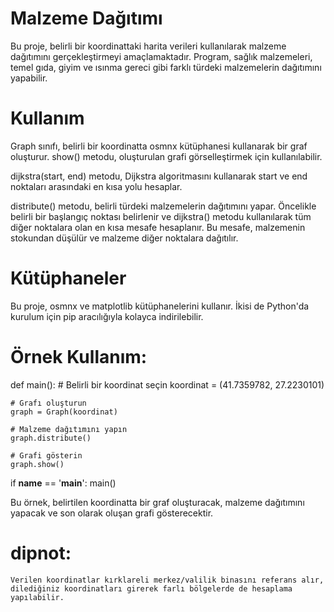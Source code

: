 # Malzeme Dağıtımı
Bu proje, belirli bir koordinattaki harita verileri kullanılarak malzeme dağıtımını gerçekleştirmeyi amaçlamaktadır. Program, sağlık malzemeleri, temel gıda, giyim ve ısınma gereci gibi farklı türdeki malzemelerin dağıtımını yapabilir.

# Kullanım
Graph sınıfı, belirli bir koordinatta osmnx kütüphanesi kullanarak bir graf oluşturur. show() metodu, oluşturulan grafi görselleştirmek için kullanılabilir.

dijkstra(start, end) metodu, Dijkstra algoritmasını kullanarak start ve end noktaları arasındaki en kısa yolu hesaplar.

distribute() metodu, belirli türdeki malzemelerin dağıtımını yapar. Öncelikle belirli bir başlangıç noktası belirlenir ve dijkstra() metodu kullanılarak tüm diğer noktalara olan en kısa mesafe hesaplanır. Bu mesafe, malzemenin stokundan düşülür ve malzeme diğer noktalara dağıtılır.

# Kütüphaneler
Bu proje, osmnx ve matplotlib kütüphanelerini kullanır. İkisi de Python'da kurulum için pip aracılığıyla kolayca indirilebilir.


# Örnek Kullanım:
def main():
    # Belirli bir koordinat seçin
    koordinat = (41.7359782, 27.2230101)

    # Grafı oluşturun
    graph = Graph(koordinat)

    # Malzeme dağıtımını yapın
    graph.distribute()

    # Grafi gösterin
    graph.show()
if __name__ == '__main__':
    main()

Bu örnek, belirtilen koordinatta bir graf oluşturacak, malzeme dağıtımını yapacak ve son olarak oluşan grafi gösterecektir.

# dipnot:
    Verilen koordinatlar kırklareli merkez/valilik binasını referans alır, dilediğiniz koordinatları girerek farlı bölgelerde de hesaplama yapılabilir.
